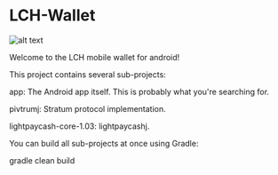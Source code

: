 # LCH-Wallet

![alt text](https://github.com/ColossusCoinXT/LCH-Android/blob/master/banner/Feature%20image.jpg)

Welcome to the LCH mobile wallet for android!




This project contains several sub-projects:

app: The Android app itself. This is probably what you're searching for.

pivtrumj: Stratum protocol implementation.

lightpaycash-core-1.03: lightpaycashj.

You can build all sub-projects at once using Gradle:

gradle clean build
